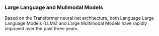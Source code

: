 ### Large Language and Mulimodal Models

Based on the Transformer neural net architecture, both Language Large Language Models (LLMs) and
Large Multimodal Models have rapidly improved over the past three years. 
